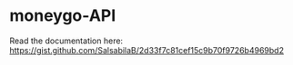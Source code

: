 # moneygo-API
Read the documentation here: https://gist.github.com/SalsabilaB/2d33f7c81cef15c9b70f9726b4969bd2
